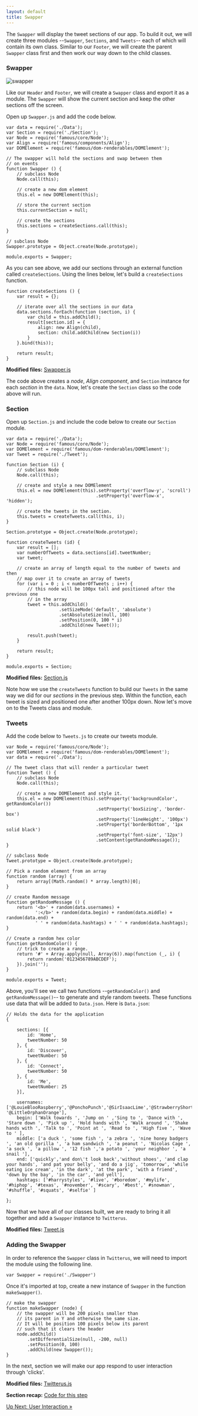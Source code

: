 ```yaml
---
layout: default
title: Swapper
---
```


<span class="intro-graf">The `Swapper` will display the tweet sections of our app. To build it out, we will create three modules --`Swapper`, `Sections`, and `Tweets`-- each of which will contain its own class. Similar to our `Footer`, we will create the parent `Swapper` class first and then work our way down to the child classes. </span>

### Swapper

![swapper](./assets/images/swapper.png)

Like our `Header` and `Footer`, we will create a `Swapper` class and export it as a module.  The `Swapper` will show the current section and keep the other sections off the screen.

Open up `Swapper.js` and add the code below.

    var data = require('./Data');
    var Section = require('./Section');
    var Node = require('famous/core/Node');
    var Align = require('famous/components/Align');
    var DOMElement = require('famous/dom-renderables/DOMElement');

    // The swapper will hold the sections and swap between them
    // on events
    function Swapper () {
        // subclass Node
        Node.call(this);

        // create a new dom element 
        this.el = new DOMElement(this);

        // store the current section
        this.currentSection = null;

        // create the sections
        this.sections = createSections.call(this);
    }

    // subclass Node
    Swapper.prototype = Object.create(Node.prototype);

    module.exports = Swapper;

As you can see above, we add our sections through an external function called `createSections`. Using the lines below, let's build a `createSections` function.

    function createSections () {
        var result = {};

        // iterate over all the sections in our data
        data.sections.forEach(function (section, i) {
            var child = this.addChild();
            result[section.id] = {
                align: new Align(child),
                section: child.addChild(new Section(i))
            }
        }.bind(this));

        return result;
    }

<div class="sidenote--other"><p><strong>Modified files:</strong> <a href="https://github.com/Famous/lesson-twitterus-starter-kit/blob/step-5/src/twitterus/Swapper.js">Swapper.js</a></p></div>

The code above creates a _node_, _Align component_, and `Section` instance for each _section_ in the `data`. Now, let's create the `Section` class so the code above will run.

### Section

Open up `Section.js` and include the code below to create our `Section` module. 
    
    var data = require('./Data');
    var Node = require('famous/core/Node');
    var DOMElement = require('famous/dom-renderables/DOMElement');
    var Tweet = require('./Tweet');

    function Section (i) {
        // subclass Node
        Node.call(this);

        // create and style a new DOMElement
        this.el = new DOMElement(this).setProperty('overflow-y', 'scroll')
                                      .setProperty('overflow-x', 'hidden');

        // create the tweets in the section.
        this.tweets = createTweets.call(this, i);
    }

    Section.prototype = Object.create(Node.prototype);

    function createTweets (id) {
        var result = [];
        var numberOfTweets = data.sections[id].tweetNumber;
        var tweet;

        // create an array of length equal to the number of tweets and then
        // map over it to create an array of tweets
        for (var i = 0 ; i < numberOfTweets ; i++) {
            // this node will be 100px tall and positioned after the previous one
            // in the array
            tweet = this.addChild()
                        .setSizeMode('default', 'absolute')
                        .setAbsoluteSize(null, 100)
                        .setPosition(0, 100 * i)
                        .addChild(new Tweet());

            result.push(tweet);
        }

        return result;
    }

    module.exports = Section;

<div class="sidenote--other"><p><strong>Modified files:</strong> <a href="https://github.com/Famous/lesson-twitterus-starter-kit/blob/step-5/src/twitterus/Section.js">Section.js</a></p></div>

Note how we use the `createTweets` function to build our `Tweets` in the same way we did for our _sections_ in the previous step. Within the function, each tweet is sized and positioned one after another 100px down. Now let's move on to the Tweets class and module.

### Tweets

Add the code below to `Tweets.js` to create our tweets module.  

    var Node = require('famous/core/Node');
    var DOMElement = require('famous/dom-renderables/DOMElement');
    var data = require('./Data');

    // The tweet class that will render a particular tweet
    function Tweet () {
        // subclass Node
        Node.call(this);

        // create a new DOMElement and style it.
        this.el = new DOMElement(this).setProperty('backgroundColor', getRandomColor())
                                      .setProperty('boxSizing', 'border-box')
                                      .setProperty('lineHeight', '100px')
                                      .setProperty('borderBottom', '1px solid black')
                                      .setProperty('font-size', '12px')
                                      .setContent(getRandomMessage());
    }

    // subclass Node
    Tweet.prototype = Object.create(Node.prototype);

    // Pick a random element from an array
    function random (array) {
        return array[(Math.random() * array.length)|0];
    }

    // create Random message
    function getRandomMessage () {
        return '<b>' + random(data.usernames) +
               ':</b>' + random(data.begin) + random(data.middle) + random(data.end) +
               ' ' + random(data.hashtags) + ' ' + random(data.hashtags);
    }

    // Create a random hex color
    function getRandomColor() {
        // trick to create a range.
        return '#' + Array.apply(null, Array(6)).map(function (_, i) {
            return random('0123456789ABCDEF');
        }).join('');
    }

    module.exports = Tweet;

Above, you'll see we call two functions --`getRandomColor()` and `getRandomMessage()`-- to generate and style random tweets. These functions use data that will be added to `Data.json`. Here is `Data.json`:

    // Holds the data for the application
    {

        sections: [{
            id: 'Home',
            tweetNumber: 50
        }, {
            id: 'Discover',
            tweetNumber: 50
        }, {
            id: 'Connect',
            tweetNumber: 50
        }, {
            id: 'Me',
            tweetNumber: 25
        }],

        usernames: ['@LouieBlooRaspberry','@PonchoPunch','@SirIsaacLime','@StrawberryShortKook','@AlexandertheGrape', '@LittleOrphanOrange'],
        begin: ['Walk towards ', 'Jump on ' ,'Sing to ', 'Dance with ', 'Stare down ', 'Pick up ', 'Hold hands with ', 'Walk around ', 'Shake hands with ', 'Talk to ', 'Point at ', 'Read to ', 'High five ', 'Wave to ' ],
        middle: ['a duck ', 'some fish ', 'a zebra ', 'nine honey badgers ', 'an old gorilla ', 'a ham sandwich ', 'a peanut ', 'Nicolas Cage ', 'a sock ', 'a pillow ', '12 fish ','a potato ', 'your neighbor ', 'a snail '],
        end: ['quickly','and don\'t look back','without shoes', 'and clap your hands', 'and pat your belly', 'and do a jig', 'tomorrow', 'while eating ice cream', 'in the dark', 'at the park', 'with a friend', 'down by the bay', 'in the car', 'and yell'],
        hashtags: ['#harrystyles', '#live', '#boredom', '#mylife', '#hiphop', '#texas', '#november', '#scary', '#best',' #snowman', '#shuffle', '#squats', '#selfie' ]

    };



Now that we have all of our classes built, we are ready to bring it all together and add a `Swapper` instance to `Twitterus`.

<div class="sidenote--other"><p><strong>Modified files:</strong> <a href="https://github.com/Famous/lesson-twitterus-starter-kit/blob/step-5/src/twitterus/Tweet.js">Tweet.js</a></p></div>

### Adding the Swapper

In order to reference the `Swapper` class in `Twitterus`, we will need to import the module using the following line.
   
    var Swapper = require('./Swapper')

Once it's imported at top, create a new instance of `Swapper` in the function `makeSwapper()`.

    // make the swapper
    function makeSwapper (node) {
        // the swapper will be 200 pixels smaller than
        // its parent in Y and otherwise the same size.
        // It will be position 100 pixels below its parent
        // such that it clears the header
        node.addChild()
            .setDifferentialSize(null, -200, null)
            .setPosition(0, 100)
            .addChild(new Swapper());
    }

In the next, section we will make our app respond to user interaction through 'clicks'.

<div class="sidenote--other"><p><strong>Modified files:</strong> <a href="https://github.com/Famous/lesson-twitterus-starter-kit/blob/step-5/src/twitterus/Twitterus.js">Twitterus.js</a></p></div>

<div class="sidenote"><p><strong>Section recap:</strong> <a href="https://github.com/Famous/lesson-twitterus-starter-kit/tree/step-5">Code for this step</a></p></div>


<span class="cta">[Up Next: User Interaction &raquo;](./UserInteraction.html)</span>
 

